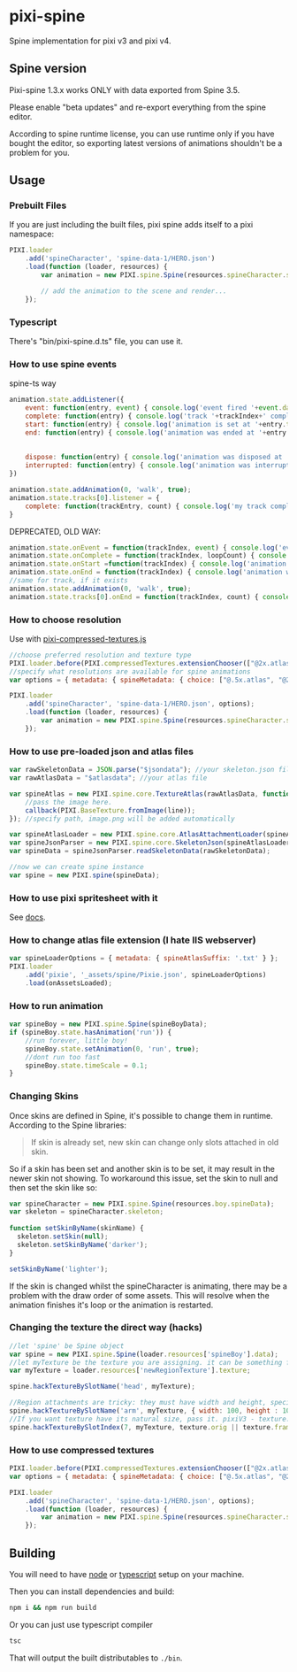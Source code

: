 # pixi-spine

Spine implementation for pixi v3 and pixi v4.

## Spine version

Pixi-spine 1.3.x works ONLY with data exported from Spine 3.5. 

Please enable "beta updates" and re-export everything from the spine editor.

According to spine runtime license, you can use runtime only if you have bought the editor, so exporting latest versions of animations shouldn't be a problem for you.

## Usage

### Prebuilt Files

If you are just including the built files, pixi spine adds itself to a pixi namespace:

```js
PIXI.loader
    .add('spineCharacter', 'spine-data-1/HERO.json')
    .load(function (loader, resources) {
        var animation = new PIXI.spine.Spine(resources.spineCharacter.spineData);

        // add the animation to the scene and render...
    });
```

### Typescript

There's "bin/pixi-spine.d.ts" file, you can use it.

### How to use spine events

spine-ts way

```js
animation.state.addListener({
    event: function(entry, event) { console.log('event fired '+event.data+' at track' + entry.trackIndex) },
    complete: function(entry) { console.log('track '+trackIndex+' completed '+entry.loopsCount()+' times') },
    start: function(entry) { console.log('animation is set at '+entry.trackIndex) },
    end: function(entry) { console.log('animation was ended at '+entry.trackIndex) },
    
    
    dispose: function(entry) { console.log('animation was disposed at '+entry.trackIndex) },
    interrupted: function(entry) { console.log('animation was interrupted at '+entry.trackIndex) }
})

animation.state.addAnimation(0, 'walk', true);
animation.state.tracks[0].listener = { 
    complete: function(trackEntry, count) { console.log('my track completed '+entry.loopsCount()+' times') }
}

```

DEPRECATED, OLD WAY:

```js
animation.state.onEvent = function(trackIndex, event) { console.log('event fired '+event.data) }
animation.state.onComplete = function(trackIndex, loopCount) { console.log('track '+trackIndex+' completed '+count+' times') }
animation.state.onStart =function(trackIndex) { console.log('animation is set at '+trackIndex) }
animation.state.onEnd = function(trackIndex) { console.log('animation was ended at '+trackIndex) }
//same for track, if it exists
animation.state.addAnimation(0, 'walk', true);
animation.state.tracks[0].onEnd = function(trackIndex, count) { console.log('my track ended :)') }
```

### How to choose resolution

Use with [pixi-compressed-textures.js](https://github.com/pixijs/pixi-compressed-textures)

```js
//choose preferred resolution and texture type
PIXI.loader.before(PIXI.compressedTextures.extensionChooser(["@2x.atlas"]));
//specify what resolutions are available for spine animations
var options = { metadata: { spineMetadata: { choice: ["@.5x.atlas", "@2x.atlas"] } } };

PIXI.loader
    .add('spineCharacter', 'spine-data-1/HERO.json', options);
    .load(function (loader, resources) {
        var animation = new PIXI.spine.Spine(resources.spineCharacter.spineData);
    });
```

### How to use pre-loaded json and atlas files

```js
var rawSkeletonData = JSON.parse("$jsondata"); //your skeleton.json file here
var rawAtlasData = "$atlasdata"; //your atlas file 

var spineAtlas = new PIXI.spine.core.TextureAtlas(rawAtlasData, function(line, callback) {
    //pass the image here.
    callback(PIXI.BaseTexture.fromImage(line));
}); //specify path, image.png will be added automatically

var spineAtlasLoader = new PIXI.spine.core.AtlasAttachmentLoader(spineAtlas)
var spineJsonParser = new PIXI.spine.core.SkeletonJson(spineAtlasLoader);
var spineData = spineJsonParser.readSkeletonData(rawSkeletonData);

//now we can create spine instance
var spine = new PIXI.spine(spineData);
```

### How to use pixi spritesheet with it

See [docs](examples/dynamic_texture_atlas.md).
 
### How to change atlas file extension (I hate IIS webserver)

```js
var spineLoaderOptions = { metadata: { spineAtlasSuffix: '.txt' } };
PIXI.loader
    .add('pixie', '_assets/spine/Pixie.json', spineLoaderOptions)
    .load(onAssetsLoaded);
```

### How to run animation

```js
var spineBoy = new PIXI.spine.Spine(spineBoyData);
if (spineBoy.state.hasAnimation('run')) {
    //run forever, little boy!
    spineBoy.state.setAnimation(0, 'run', true);
    //dont run too fast
    spineBoy.state.timeScale = 0.1;
}
```
 
### Changing Skins
Once skins are defined in Spine, it's possible to change them in runtime. According to the Spine libraries:
>If skin is already set, new skin can change only slots attached in old skin.

So if a skin has been set and another skin is to be set, it may result in the newer skin not showing. To workaround this issue, set the skin to null and then set the skin like so:

```js
var spineCharacter = new PIXI.spine.Spine(resources.boy.spineData);
var skeleton = spineCharacter.skeleton;
 
function setSkinByName(skinName) {
  skeleton.setSkin(null);
  skeleton.setSkinByName('darker');
}

setSkinByName('lighter');

```
If the skin is changed whilst the spineCharacter is animating, there may be a problem with the draw order of some assets. This will resolve when the animation finishes it's loop or the animation is restarted.

### Changing the texture the direct way (hacks)

```js
//let 'spine' be Spine object
var spine = new PIXI.spine.Spine(loader.resources['spineBoy'].data);
//let myTexture be the texture you are assigning. it can be something from the spritesheet
var myTexture = loader.resources['newRegionTexture'].texture;

spine.hackTextureBySlotName('head', myTexture);

//Region attachments are tricky: they must have width and height, specify it if your texture differs from old one
spine.hackTextureBySlotName('arm', myTexture, { width: 100, height : 100 });
//If you want texture have its natural size, pass it. pixiV3 - texture.frame, pixiV4 - texture.orig
spine.hackTextureBySlotIndex(7, myTexture, texture.orig || texture.frame);
```


### How to use compressed textures

```js
PIXI.loader.before(PIXI.compressedTextures.extensionChooser(["@2x.atlas", ".dds"]));
var options = { metadata: { spineMetadata: { choice: ["@.5x.atlas", "@2x.atlas"] }, imageMetadata: { choice: [".dds", ".pvr"] } } };

PIXI.loader
    .add('spineCharacter', 'spine-data-1/HERO.json', options);
    .load(function (loader, resources) {
        var animation = new PIXI.spine.Spine(resources.spineCharacter.spineData);
    });
```

## Building

You will need to have [node][node] or [typescript][typescript] setup on your machine.

Then you can install dependencies and build:

```bash
npm i && npm run build
```

Or you can just use typescript compiler

```bash
tsc
```

That will output the built distributables to `./bin`.

[node]:       http://nodejs.org/
[gulp]:       http://gulpjs.com/
[typescript]:       https://www.typescriptlang.org/
